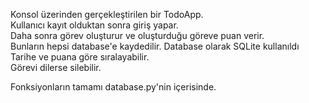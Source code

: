 Konsol üzerinden gerçekleştirilen bir TodoApp. </br>
Kullanıcı kayıt olduktan sonra giriş yapar.</br>
Daha sonra görev oluşturur ve oluşturduğu göreve puan verir.</br>
Bunların hepsi database'e kaydedilir. Database olarak SQLite kullanıldı </br>
Tarihe ve puana göre sıralayabilir.</br>
Görevi dilerse silebilir.</br>

Fonksiyonların tamamı database.py'nin içerisinde.
